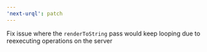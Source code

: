 ```yaml
---
'next-urql': patch
---
```


Fix issue where the `renderToString` pass would keep looping due to reexecuting operations on the server
